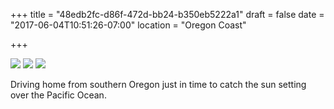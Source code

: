+++
title = "48edb2fc-d86f-472d-bb24-b350eb5222a1"
draft = false
date = "2017-06-04T10:51:26-07:00"
location = "Oregon Coast"

+++

![](https://d17enza3bfujl8.cloudfront.net/DSCF7270.jpg)
![](https://d17enza3bfujl8.cloudfront.net/DSCF7285.jpg)
![](https://d17enza3bfujl8.cloudfront.net/DSCF7302.jpg)

Driving home from southern Oregon just in time to catch the sun setting over the
Pacific Ocean.
